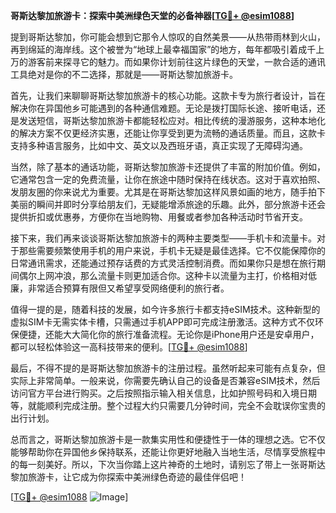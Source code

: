 **哥斯达黎加旅游卡：探索中美洲绿色天堂的必备神器[[TG💪+ @esim1088](https://t.me/s/esim1088)]**

提到哥斯达黎加，你可能会想到它那令人惊叹的自然美景——从热带雨林到火山，再到绵延的海岸线。这个被誉为“地球上最幸福国家”的地方，每年都吸引着成千上万的游客前来探寻它的魅力。而如果你计划前往这片绿色的天堂，一款合适的通讯工具绝对是你的不二选择，那就是——哥斯达黎加旅游卡。

首先，让我们来聊聊哥斯达黎加旅游卡的核心功能。这款卡专为旅行者设计，旨在解决你在异国他乡可能遇到的各种通信难题。无论是拨打国际长途、接听电话，还是发送短信，哥斯达黎加旅游卡都能轻松应对。相比传统的漫游服务，这种本地化的解决方案不仅更经济实惠，还能让你享受到更为流畅的通话质量。而且，这款卡支持多种语言服务，比如中文、英文以及西班牙语，真正实现了无障碍沟通。

当然，除了基本的通话功能，哥斯达黎加旅游卡还提供了丰富的附加价值。例如，它通常包含一定的免费流量，让你在旅途中随时保持在线状态。这对于喜欢拍照、发朋友圈的你来说尤为重要。尤其是在哥斯达黎加这样风景如画的地方，随手拍下美丽的瞬间并即时分享给朋友们，无疑能增添旅途的乐趣。此外，部分旅游卡还会提供折扣或优惠券，方便你在当地购物、用餐或者参加各种活动时节省开支。

接下来，我们再来谈谈哥斯达黎加旅游卡的两种主要类型——手机卡和流量卡。对于那些需要频繁使用手机的用户来说，手机卡无疑是最佳选择。它不仅能保障你的日常通讯需求，还能通过预存话费的方式灵活控制消费。而如果你只是想在旅行期间偶尔上网冲浪，那么流量卡则更加适合你。这种卡以流量为主打，价格相对低廉，非常适合预算有限但又希望享受网络便利的旅行者。

值得一提的是，随着科技的发展，如今许多旅行卡都支持eSIM技术。这种新型的虚拟SIM卡无需实体卡槽，只需通过手机APP即可完成注册激活。这种方式不仅环保便捷，还能大大简化你的旅行准备流程。无论你是iPhone用户还是安卓用户，都可以轻松体验这一高科技带来的便利。[[TG💪+ @esim1088](https://t.me/s/esim1088)]

最后，不得不提的是哥斯达黎加旅游卡的注册过程。虽然听起来可能有点复杂，但实际上非常简单。一般来说，你需要先确认自己的设备是否兼容eSIM技术，然后访问官方平台进行购买。之后按照指示输入相关信息，比如护照号码和入境日期等，就能顺利完成注册。整个过程大约只需要几分钟时间，完全不会耽误你宝贵的出行计划。

总而言之，哥斯达黎加旅游卡是一款集实用性和便捷性于一体的理想之选。它不仅能够帮助你在异国他乡保持联系，还能让你更好地融入当地生活，尽情享受旅程中的每一刻美好。所以，下次当你踏上这片神奇的土地时，请别忘了带上一张哥斯达黎加旅游卡，让它成为你探索中美洲绿色奇迹的最佳伴侣吧！

[[TG💪+ @esim1088](https://t.me/s/esim1088) ![Image](https://i.postimg.cc/4NQfJmqS/Snipaste-2025-05-13-00-14-12.png)]